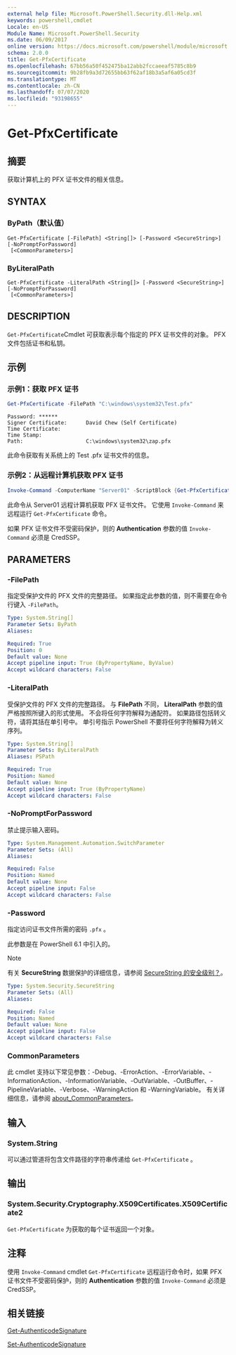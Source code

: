 ```yaml
---
external help file: Microsoft.PowerShell.Security.dll-Help.xml
keywords: powershell,cmdlet
Locale: en-US
Module Name: Microsoft.PowerShell.Security
ms.date: 06/09/2017
online version: https://docs.microsoft.com/powershell/module/microsoft.powershell.security/get-pfxcertificate?view=powershell-6&WT.mc_id=ps-gethelp
schema: 2.0.0
title: Get-PfxCertificate
ms.openlocfilehash: 67bb56a50f452475ba12abb2fccaeeaf5785c8b9
ms.sourcegitcommit: 9b28fb9a3d72655bb63f62af18b3a5af6a05cd3f
ms.translationtype: MT
ms.contentlocale: zh-CN
ms.lasthandoff: 07/07/2020
ms.locfileid: "93198655"
---
```

# Get-PfxCertificate

## 摘要
获取计算机上的 PFX 证书文件的相关信息。

## SYNTAX

### ByPath（默认值）

```
Get-PfxCertificate [-FilePath] <String[]> [-Password <SecureString>] [-NoPromptForPassword]
 [<CommonParameters>]
```

### ByLiteralPath

```
Get-PfxCertificate -LiteralPath <String[]> [-Password <SecureString>] [-NoPromptForPassword]
 [<CommonParameters>]
```

## DESCRIPTION

`Get-PfxCertificate`Cmdlet 可获取表示每个指定的 PFX 证书文件的对象。
PFX 文件包括证书和私钥。

## 示例

### 示例1：获取 PFX 证书

```powershell
Get-PfxCertificate -FilePath "C:\windows\system32\Test.pfx"
```

```output
Password: ******
Signer Certificate:      David Chew (Self Certificate)
Time Certificate:
Time Stamp:
Path:                    C:\windows\system32\zap.pfx
```

此命令获取有关系统上的 Test .pfx 证书文件的信息。

### 示例2：从远程计算机获取 PFX 证书

```powershell
Invoke-Command -ComputerName "Server01" -ScriptBlock {Get-PfxCertificate -FilePath "C:\Text\TestNoPassword.pfx"} -Authentication CredSSP
```

此命令从 Server01 远程计算机获取 PFX 证书文件。 它使用 `Invoke-Command` 来远程运行 `Get-PfxCertificate` 命令。

如果 PFX 证书文件不受密码保护，则的 **Authentication** 参数的值 `Invoke-Command` 必须是 CredSSP。

## PARAMETERS

### -FilePath

指定受保护文件的 PFX 文件的完整路径。 如果指定此参数的值，则不需要在命令行键入 `-FilePath`。

```yaml
Type: System.String[]
Parameter Sets: ByPath
Aliases:

Required: True
Position: 0
Default value: None
Accept pipeline input: True (ByPropertyName, ByValue)
Accept wildcard characters: False
```

### -LiteralPath

受保护文件的 PFX 文件的完整路径。 与 **FilePath** 不同， **LiteralPath** 参数的值严格按照所键入的形式使用。 不会将任何字符解释为通配符。 如果路径包括转义符，请将其括在单引号中。 单引号指示 PowerShell 不要将任何字符解释为转义序列。

```yaml
Type: System.String[]
Parameter Sets: ByLiteralPath
Aliases: PSPath

Required: True
Position: Named
Default value: None
Accept pipeline input: True (ByPropertyName)
Accept wildcard characters: False
```

### -NoPromptForPassword

禁止提示输入密码。

```yaml
Type: System.Management.Automation.SwitchParameter
Parameter Sets: (All)
Aliases:

Required: False
Position: Named
Default value: None
Accept pipeline input: False
Accept wildcard characters: False
```

### -Password

指定访问证书文件所需的密码 `.pfx` 。

此参数是在 PowerShell 6.1 中引入的。

> [!NOTE]
> 有关 **SecureString** 数据保护的详细信息，请参阅 [SecureString 的安全级别？](/dotnet/api/system.security.securestring#how-secure-is-securestring)。

```yaml
Type: System.Security.SecureString
Parameter Sets: (All)
Aliases:

Required: False
Position: Named
Default value: None
Accept pipeline input: False
Accept wildcard characters: False
```

### CommonParameters

此 cmdlet 支持以下常见参数：-Debug、-ErrorAction、-ErrorVariable、-InformationAction、-InformationVariable、-OutVariable、-OutBuffer、-PipelineVariable、-Verbose、-WarningAction 和 -WarningVariable。 有关详细信息，请参阅 [about_CommonParameters](https://go.microsoft.com/fwlink/?LinkID=113216)。

## 输入

### System.String

可以通过管道将包含文件路径的字符串传递给 `Get-PfxCertificate` 。

## 输出

### System.Security.Cryptography.X509Certificates.X509Certificate2

`Get-PfxCertificate` 为获取的每个证书返回一个对象。

## 注释

使用 `Invoke-Command` cmdlet `Get-PfxCertificate` 远程运行命令时，如果 PFX 证书文件不受密码保护，则的 **Authentication** 参数的值 `Invoke-Command` 必须是 CredSSP。

## 相关链接

[Get-AuthenticodeSignature](Get-AuthenticodeSignature.md)

[Set-AuthenticodeSignature](Set-AuthenticodeSignature.md)
